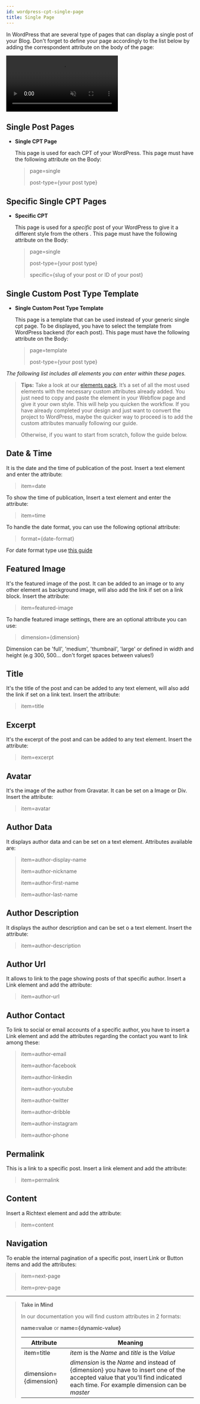 ```yaml
---
id: wordpress-cpt-single-page
title: Single Page
---
```


In WordPress that are several type of pages that can display a single post of your Blog. Don't forget to define your page accordingly to the list below by adding the correspondent attribute on the body of the page:

<pre>
<video autoplay muted playsinline="true" loop>
<source src="/assets/page-type.webm">
</video>
</pre>

## Single Post Pages

- **Single CPT Page**

    This page is used for each CPT of your WordPress. This page must have the following attribute on the Body:

    > page=single
    >
    > post-type={your post type}

## Specific Single CPT Pages

- **Specific CPT**

    This page is used for a *specific* post of your WordPress to give it a different style from the others . This page must have the following attribute on the Body:

    > page=single
    >
    > post-type={your post type}
    >
    > specific={slug of your post or ID of your post}


## Single Custom Post Type Template 

- **Single Custom Post Type Template**

    This page is a template that can be used instead of your generic single cpt page. To be displayed, you have to select the template from WordPress backend (for each post). This page must have the following attribute on the Body:

    > page=template
    >
    > post-type={your post type}

*The following list includes all elements you can enter within these pages.*

> **Tips:**
> Take a look at our [elements pack](https://webflow.com/website/webflow-to-wordpress-elements-pack). It’s a set of all the most used elements with the necessary custom attributes already added. You just need to copy and paste the element in your Webflow page and give it your own style. This will help you quicken the workflow. If you have already completed your design and just want to convert the project to WordPress, maybe the quicker way to proceed is to add the custom attributes manually following our guide.
>
> Otherwise, if you want to start from scratch, follow the guide below.

## Date & Time
It is the date and the time of publication of the post. Insert a text element and enter the attribute:

> item=date

To show the time of publication,  Insert a text element and enter the attribute:

> item=time

To handle the date format, you can use the following optional attribute:

> format={date-format}

For date format type use [this guide](https://wordpress.org/support/article/formatting-date-and-time/)

## Featured Image
It's the featured image of the post. It can be added to an image or to any other element as background image, will also add the link if set on a link block.
Insert the attribute:

> item=featured-image

To handle featured image settings, there are an optional attribute you can use:

> dimension={dimension}

Dimension can be 'full', 'medium', 'thumbnail', 'large' or defined in width and height (e.g 300, 500... don't forget spaces between values!)

## Title
It's the title of the post and can be added to any text element, will also add the link if set on a link text.
Insert the attribute:

> item=title

## Excerpt
It's the excerpt of the post and can be added to any text element. Insert the attribute:

> item=excerpt

## Avatar
It's the image of the author from Gravatar. It can be set on a Image or Div. Insert the attribute:

> item=avatar

## Author Data
It displays author data and can be set on a text element. Attributes available are:

> item=author-display-name
>
> item=author-nickname
>
> item=author-first-name
>
> item=author-last-name

## Author Description
It displays the author description and can be set o a text element. Insert the attribute:

> item=author-description

## Author Url
It allows to link to the page showing posts of that specific author. Insert a Link element and add the attribute:

> item=author-url

## Author Contact
To link to social or email accounts of a specific author, you have to insert a Link element and add the attributes regarding the contact you want to link among these:

> item=author-email
> 
> item=author-facebook
>
> item=author-linkedin
>
> item=author-youtube 
>
> item=author-twitter
>
> item=author-dribble
>
> item=author-instagram
>
> item=author-phone

## Permalink
This is a link to a specific post. Insert a link element and add the attribute:

> item=permalink


## Content
Insert a Richtext element and add the attribute:

> item=content

## Navigation
To enable the internal pagination of a specific post, insert Link or Button items and add the attributes:

> item=next-page
>
> item=prev-page


---------
> **Take in Mind**
>
> In our documentation you will find custom attributes in 2 formats:
>
> **name=value** or **name={dynamic-value}**
>
>
> **Attribute**             | **Meaning** | 
> -------------             | --------------- |
> | item=title              | *item* is the *Name* and *title* is the *Value* |
> | dimension={dimension}   | *dimension* is the *Name* and instead of {dimension} you have to insert one of the accepted value that you'll find indicated each time. For example dimension can be *master*|